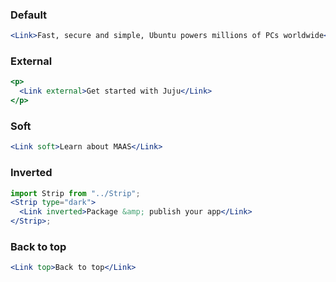### Default

```jsx
<Link>Fast, secure and simple, Ubuntu powers millions of PCs worldwide</Link>
```

### External

```jsx
<p>
  <Link external>Get started with Juju</Link>
</p>
```

### Soft

```jsx
<Link soft>Learn about MAAS</Link>
```

### Inverted

```jsx
import Strip from "../Strip";
<Strip type="dark">
  <Link inverted>Package &amp; publish your app</Link>
</Strip>;
```

### Back to top

```jsx
<Link top>Back to top</Link>
```
